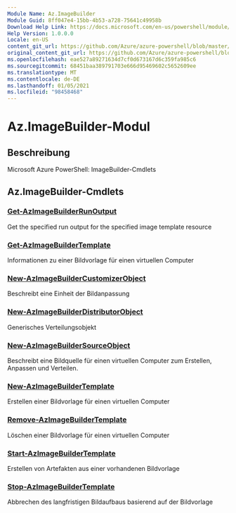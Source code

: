 ```yaml
---
Module Name: Az.ImageBuilder
Module Guid: 8ff047e4-15bb-4b53-a728-75641c49958b
Download Help Link: https://docs.microsoft.com/en-us/powershell/module/az.imagebuilder
Help Version: 1.0.0.0
Locale: en-US
content_git_url: https://github.com/Azure/azure-powershell/blob/master/src/ImageBuilder/help/Az.ImageBuilder.md
original_content_git_url: https://github.com/Azure/azure-powershell/blob/master/src/ImageBuilder/help/Az.ImageBuilder.md
ms.openlocfilehash: eae527a89271634d7cf0d673167d6c359fa985c6
ms.sourcegitcommit: 68451baa389791703e666d95469602c5652609ee
ms.translationtype: MT
ms.contentlocale: de-DE
ms.lasthandoff: 01/05/2021
ms.locfileid: "98458468"
---
```

# Az.ImageBuilder-Modul
## Beschreibung
Microsoft Azure PowerShell: ImageBuilder-Cmdlets

## Az.ImageBuilder-Cmdlets
### [Get-AzImageBuilderRunOutput](Get-AzImageBuilderRunOutput.md)
Get the specified run output for the specified image template resource

### [Get-AzImageBuilderTemplate](Get-AzImageBuilderTemplate.md)
Informationen zu einer Bildvorlage für einen virtuellen Computer

### [New-AzImageBuilderCustomizerObject](New-AzImageBuilderCustomizerObject.md)
Beschreibt eine Einheit der Bildanpassung

### [New-AzImageBuilderDistributorObject](New-AzImageBuilderDistributorObject.md)
Generisches Verteilungsobjekt

### [New-AzImageBuilderSourceObject](New-AzImageBuilderSourceObject.md)
Beschreibt eine Bildquelle für einen virtuellen Computer zum Erstellen, Anpassen und Verteilen.

### [New-AzImageBuilderTemplate](New-AzImageBuilderTemplate.md)
Erstellen einer Bildvorlage für einen virtuellen Computer

### [Remove-AzImageBuilderTemplate](Remove-AzImageBuilderTemplate.md)
Löschen einer Bildvorlage für einen virtuellen Computer

### [Start-AzImageBuilderTemplate](Start-AzImageBuilderTemplate.md)
Erstellen von Artefakten aus einer vorhandenen Bildvorlage

### [Stop-AzImageBuilderTemplate](Stop-AzImageBuilderTemplate.md)
Abbrechen des langfristigen Bildaufbaus basierend auf der Bildvorlage

